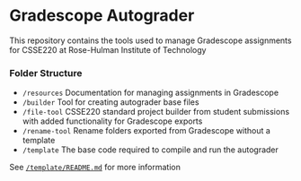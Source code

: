 # Gradescope Autograder
This repository contains the tools used to manage Gradescope assignments for CSSE220 at Rose-Hulman Institute of Technology

### Folder Structure
- `/resources` Documentation for managing assignments in Gradescope
- `/builder` Tool for creating autograder base files
- `/file-tool` CSSE220 standard project builder from student submissions with added functionality for Gradescope exports
- `/rename-tool` Rename folders exported from Gradescope without a template
- `/template` The base code required to compile and run the autograder

See [`/template/README.md`](https://github.com/cm090/gradescope-autograder/tree/main/template#readme) for more information
